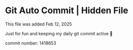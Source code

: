 # Git Auto Commit | Hidden File

This file was added Feb 12, 2025

Just for fun and keeping my daily git commit active 🤪

commit number: 1418653
